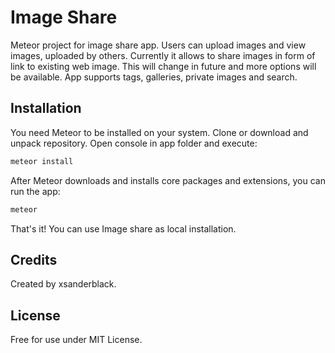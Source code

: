 # Image Share

Meteor project for image share app. Users can upload images and view images, uploaded by others. 
Currently it allows to share images in form of link to existing web image. This will change in future and more options will be available. 
App supports tags, galleries, private images and search.

## Installation

You need Meteor to be installed on your system. Clone or download and unpack repository. Open console in app folder and execute:

```bash
meteor install
```

After Meteor downloads and installs core packages and extensions, you can run the app:

```bash
meteor
```

That's it! You can use Image share as local installation.

## Credits

Created by xsanderblack.

## License

Free for use under MIT License.
